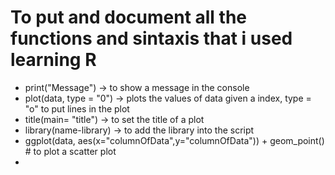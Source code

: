 # To put and document all the functions and sintaxis that i used learning R
- print("Message") -> to show a message in the console
- plot(data, type = "0") -> plots the values of data given a index, type = "o" to put lines in the plot
- title(main= "title") ->  to set the title of a plot 
- library(name-library) ->  to add the library into the script
- ggplot(data, aes(x="columnOfData",y="columnOfData")) + geom_point() # to plot a scatter plot 
- 
